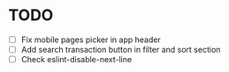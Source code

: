 # TODO

- [ ] Fix mobile pages picker in app header
- [ ] Add search transaction button in filter and sort section
- [ ] Check eslint-disable-next-line
